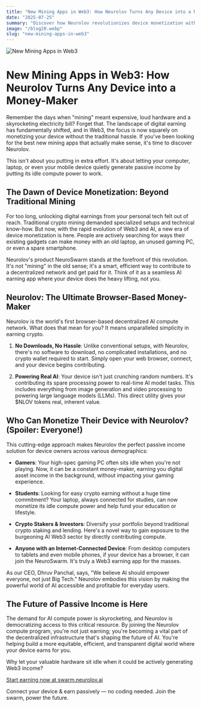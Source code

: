 ```yaml
---
title: "New Mining Apps in Web3: How Neurolov Turns Any Device into a Money-Maker"
date: "2025-07-25"
summary: "Discover how Neurolov revolutionizes device monetization with its browser-based AI compute network, turning idle devices into passive income generators."
image: "/blog20.webp"
slug: "new-mining-apps-in-web3"
---
```


![New Mining Apps in Web3](/blog20.webp)

# New Mining Apps in Web3: How Neurolov Turns Any Device into a Money-Maker

Remember the days when "mining" meant expensive, loud hardware and a skyrocketing electricity bill? Forget that. The landscape of digital earning has fundamentally shifted, and in Web3, the focus is now squarely on monetizing your device without the traditional hassle. If you've been looking for the best new mining apps that actually make sense, it's time to discover Neurolov.

This isn't about you putting in extra effort. It's about letting your computer, laptop, or even your mobile device quietly generate passive income by putting its idle compute power to work.

## The Dawn of Device Monetization: Beyond Traditional Mining

For too long, unlocking digital earnings from your personal tech felt out of reach. Traditional crypto mining demanded specialized setups and technical know-how. But now, with the rapid evolution of Web3 and AI, a new era of device monetization is here. People are actively searching for ways their existing gadgets can make money with an old laptop, an unused gaming PC, or even a spare smartphone.

Neurolov's product NeuroSwarm stands at the forefront of this revolution. It's not "mining" in the old sense; it's a smart, efficient way to contribute to a decentralized network and get paid for it. Think of it as a seamless AI earning app where your device does the heavy lifting, not you.

## Neurolov: The Ultimate Browser-Based Money-Maker

Neurolov is the world's first browser-based decentralized AI compute network. What does that mean for you? It means unparalleled simplicity in earning crypto.

1. **No Downloads, No Hassle**: Unlike conventional setups, with Neurolov, there's no software to download, no complicated installations, and no crypto wallet required to start. Simply open your web browser, connect, and your device begins contributing.

2. **Powering Real AI**: Your device isn't just crunching random numbers. It's contributing its spare processing power to real-time AI model tasks. This includes everything from image generation and video processing to powering large language models (LLMs). This direct utility gives your $NLOV tokens real, inherent value.

## Who Can Monetize Their Device with Neurolov? (Spoiler: Everyone!)

This cutting-edge approach makes Neurolov the perfect passive income solution for device owners across various demographics:

- **Gamers**: Your high-spec gaming PC often sits idle when you're not playing. Now, it can be a constant money-maker, earning you digital asset income in the background, without impacting your gaming experience.

- **Students**: Looking for easy crypto earning without a huge time commitment? Your laptop, always connected for studies, can now monetize its idle compute power and help fund your education or lifestyle.

- **Crypto Stakers & Investors**: Diversify your portfolio beyond traditional crypto staking and lending. Here's a novel way to gain exposure to the burgeoning AI Web3 sector by directly contributing compute.

- **Anyone with an Internet-Connected Device**: From desktop computers to tablets and even mobile phones, if your device has a browser, it can join the NeuroSwarm. It's truly a Web3 earning app for the masses.

As our CEO, Dhruv Panchal, says, "We believe AI should empower everyone, not just Big Tech." Neurolov embodies this vision by making the powerful world of AI accessible and profitable for everyday users.

## The Future of Passive Income is Here

The demand for AI compute power is skyrocketing, and Neurolov is democratizing access to this critical resource. By joining the Neurolov compute program, you're not just earning; you're becoming a vital part of the decentralized infrastructure that's shaping the future of AI. You're helping build a more equitable, efficient, and transparent digital world where your device earns for you.

Why let your valuable hardware sit idle when it could be actively generating Web3 income?

[Start earning now at swarm.neurolov.ai](https://swarm.neurolov.ai)

Connect your device & earn passively — no coding needed. Join the swarm, power the future.
